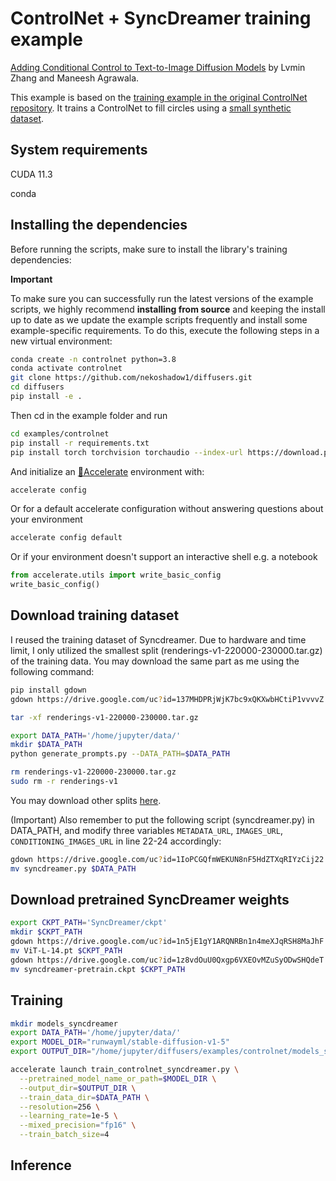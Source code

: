 # ControlNet + SyncDreamer training example

[Adding Conditional Control to Text-to-Image Diffusion Models](https://arxiv.org/abs/2302.05543) by Lvmin Zhang and Maneesh Agrawala.

This example is based on the [training example in the original ControlNet repository](https://github.com/lllyasviel/ControlNet/blob/main/docs/train.md). It trains a ControlNet to fill circles using a [small synthetic dataset](https://huggingface.co/datasets/fusing/fill50k).

## System requirements

CUDA 11.3

conda

## Installing the dependencies

Before running the scripts, make sure to install the library's training dependencies:

**Important**

To make sure you can successfully run the latest versions of the example scripts, we highly recommend **installing from source** and keeping the install up to date as we update the example scripts frequently and install some example-specific requirements. To do this, execute the following steps in a new virtual environment:

```bash
conda create -n controlnet python=3.8
conda activate controlnet
git clone https://github.com/nekoshadow1/diffusers.git
cd diffusers
pip install -e .
```

Then cd in the example folder and run

```bash
cd examples/controlnet
pip install -r requirements.txt
pip install torch torchvision torchaudio --index-url https://download.pytorch.org/whl/cu113
```

And initialize an [🤗Accelerate](https://github.com/huggingface/accelerate/) environment with:

```bash
accelerate config
```

Or for a default accelerate configuration without answering questions about your environment

```bash
accelerate config default
```

Or if your environment doesn't support an interactive shell e.g. a notebook

```python
from accelerate.utils import write_basic_config
write_basic_config()
```

## Download training dataset

I reused the training dataset of Syncdreamer. Due to hardware and time limit, I only utilized the smallest split (renderings-v1-220000-230000.tar.gz) of the training data. You may download the same part as me using the following command:

```bash
pip install gdown
gdown https://drive.google.com/uc?id=137MHDPRjWjK7bc9xQKXwbHCtiP1vvvvZ

tar -xf renderings-v1-220000-230000.tar.gz

export DATA_PATH='/home/jupyter/data/'
mkdir $DATA_PATH
python generate_prompts.py --DATA_PATH=$DATA_PATH

rm renderings-v1-220000-230000.tar.gz
sudo rm -r renderings-v1
```

You may download other splits [here](https://connecthkuhk-my.sharepoint.com/personal/yuanly_connect_hku_hk/_layouts/15/onedrive.aspx?id=%2Fpersonal%2Fyuanly%5Fconnect%5Fhku%5Fhk%2FDocuments%2FSyncDreamerData&ga=1).

(Important) Also remember to put the following script (syncdreamer.py) in DATA_PATH, and modify three variables `METADATA_URL`, `IMAGES_URL`, `CONDITIONING_IMAGES_URL` in line 22-24 accordingly:

```bash
gdown https://drive.google.com/uc?id=1IoPCGQfmWEKUN8nF5HdZTXqRIYzCij22
mv syncdreamer.py $DATA_PATH
```

## Download pretrained SyncDreamer weights

```bash
export CKPT_PATH='SyncDreamer/ckpt'
mkdir $CKPT_PATH
gdown https://drive.google.com/uc?id=1n5jE1gY1ARQNRBn1n4meXJqRSH8MaJhF
mv ViT-L-14.pt $CKPT_PATH
gdown https://drive.google.com/uc?id=1z8vdOuU0Qxgp6VXEOvMZuSyODwSHQdeT
mv syncdreamer-pretrain.ckpt $CKPT_PATH
```

## Training

```bash
mkdir models_syncdreamer
export DATA_PATH='/home/jupyter/data/'
export MODEL_DIR="runwayml/stable-diffusion-v1-5"
export OUTPUT_DIR="/home/jupyter/diffusers/examples/controlnet/models_syncdreamer"

accelerate launch train_controlnet_syncdreamer.py \
  --pretrained_model_name_or_path=$MODEL_DIR \
  --output_dir=$OUTPUT_DIR \
  --train_data_dir=$DATA_PATH \
  --resolution=256 \
  --learning_rate=1e-5 \
  --mixed_precision="fp16" \
  --train_batch_size=4
```

## Inference